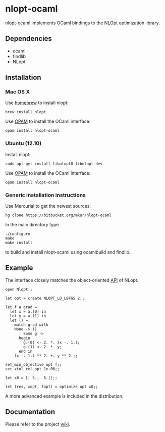 # nlopt-ocaml

nlopt-ocaml implements OCaml bindings to the [NLOpt](http://ab-initio.mit.edu/wiki/index.php/NLopt) optimization library. 

## Dependencies

* ocaml
* findlib
* NLopt 

## Installation

### Mac OS X

Use [homebrew](http://mxcl.github.com/homebrew/) to install nlopt:

	brew install nlopt
	
Use [OPAM](http://opam.ocamlpro.com) to install the OCaml interface:

	opam install nlopt-ocaml

### Ubuntu (12.10)

Install nlopt:

	sudo apt-get install libnlopt0 libnlopt-dev
	
Use [OPAM](http://opam.ocamlpro.com) to install the OCaml interface:

	opam install nlopt-ocaml

### Generic installation instructions

Use Mercurial to get the newest sources:

	hg clone https://bitbucket.org/mkur/nlopt-ocaml

In the main directory type

	./configure
	make 
	make install
	
	
to build and install nlopt-ocaml using ocamlbuild and findlib.

## Example

The interface closely matches the object-oriented [API](http://ab-initio.mit.edu/wiki/index.php/NLopt_Reference) of NLopt. 
	
	open Nlopt;;
	
	let opt = create NLOPT_LD_LBFGS 2;;
	
	let f a grad = 					
	  let x = a.(0) in
	  let y = a.(1) in
	  let () =
	    match grad with
		None -> ()
	      | Some g ->
		  begin  
		    g.(0) <- 2. *. (x -. 1.);
		    g.(1) <- 2. *. y;
		  end in
	    (x -. 1.) ** 2. +. y ** 2.;;
	
	set_min_objective opt f;;
	set_xtol_rel opt 1e-06;;
	
	let x0 = [| 5.;  5.|];;
	
	let (res, xopt, fopt) = optimize opt x0;;
	


A more advanced example is included in the distribution.

## Documentation

Please refer to the project [wiki](https://bitbucket.org/mkur/nlopt-ocaml/wiki/Home).


